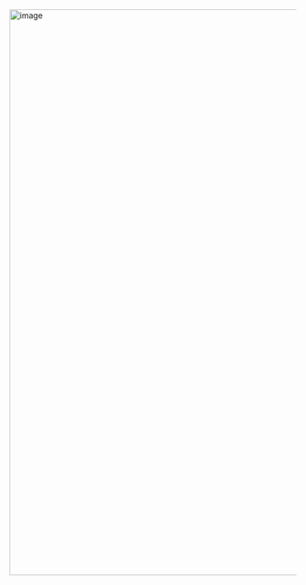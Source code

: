 <img width="1769" height="992" alt="image" src="https://github.com/user-attachments/assets/e376678f-c96c-4624-99f9-dc93b83a4833" />
